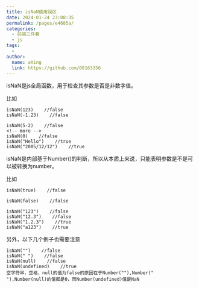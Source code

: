 ```yaml
---
title: isNaN使用误区
date: 2024-01-24 23:08:35
permalink: /pages/e4685a/
categories:
  - 前端三件套
  - js
tags:
  - 
author: 
  name: aXing
  link: https://github.com/08163356
---
```


isNaN是js全局函数，用于检查其参数是否是非数字值。

比如

 

```
isNaN(123)    //false
isNaN(-1.23)    //false
```

 

```
isNaN(5-2)    //false
<!-- more -->
isNaN(0)    //false
isNaN("Hello")    //true
isNaN("2005/12/12")    //true
```

 

isNaN是内部基于Number()的判断，所以从本质上来说，只能表明参数是不是可以被转换为number。

比如

 

```
isNaN(true)    //false
```

 

```
isNaN(false)    //false
```

 

```
isNaN("123")    //false
isNaN("12.3")    //false
isNaN("1.2.3")    //true
isNaN("a123")    //true
```

 

另外，以下几个例子也需要注意

```
isNaN("")    //false
isNaN(" ")    //false
isNaN(null)    //false
isNaN(undefined)    //true
空字符串，空格，null的值为false的原因在于Number(""),Number(" "),Number(null)的值都是0，而Number(undefined)值是NaN
```